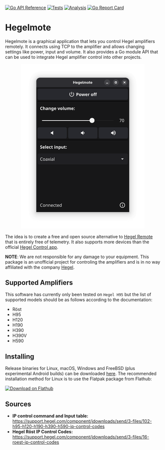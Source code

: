 [![Go API Reference](https://img.shields.io/badge/go-documentation-blue.svg?style=flat)](https://pkg.go.dev/github.com/Jacalz/hegelmote)
[![Tests](https://github.com/Jacalz/hegelmote/actions/workflows/tests.yml/badge.svg)](https://github.com/Jacalz/hegelmote/actions/workflows/tests.yml)
[![Analysis](https://github.com/Jacalz/hegelmote/actions/workflows/analysis.yml/badge.svg)](https://github.com/Jacalz/hegelmote/actions/workflows/analysis.yml)
[![Go Report Card](https://goreportcard.com/badge/github.com/Jacalz/hegelmote)](https://goreportcard.com/report/github.com/Jacalz/hegelmote)
# Hegelmote

Hegelmote is a graphical application that lets you control Hegel amplifiers remotely. It connects using TCP to the amplifier and allows changing settings like power, input and volume.
It also provides a Go module API that can be used to integrate Hegel amplifier control into other projects.

<p align="center">
  <img src="assets/img/gui-connected-turned-on.png" width="400"/>
</p>

The idea is to create a free and open source alternative to [Hegel Remote](https://apps.apple.com/ca/app/hegel-remote/id1562489978) that is entirely free of telemetry. It also supports more devices than the official [Hegel Control app](https://support.hegel.com/product-articles/hegel-setup-app).

**NOTE**: We are not responsible for any damage to your equipment. This package is an unofficial project for controling the amplifiers and is in no way affiliated with the company [Hegel](https://www.hegel.com/en/).

## Supported Amplifiers

This software has currently only been tested on `Hegel H95` but the list of supported models should be as follows according to the documentation:

- Röst
- H95
- H120
- H190
- H390
- H390V
- H590

## Installing

Release binaries for Linux, macOS, Windows and FreeBSD (plus experimental Android builds) can be downloaded [here](https://github.com/Jacalz/hegelmote/releases/latest).
The recommended installation method for Linux is to use the Flatpak package from Flathub:

<a href='https://flathub.org/apps/details/io.github.jacalz.hegelmote'><img width='200' alt='Download on Flathub' src='https://dl.flathub.org/assets/badges/flathub-badge-en.svg'/></a>


## Sources
- **IP control command and Input table:** https://support.hegel.com/component/jdownloads/send/3-files/102-h95-h120-h190-h390-h590-ip-control-codes
- **Hegel Röst IP Control Codes:** https://support.hegel.com/component/jdownloads/send/3-files/16-roest-ip-control-codes
